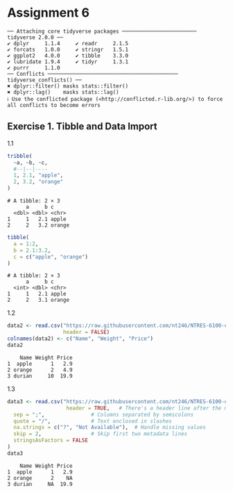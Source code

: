 # Assignment 6


    ── Attaching core tidyverse packages ──────────────────────── tidyverse 2.0.0 ──
    ✔ dplyr     1.1.4     ✔ readr     2.1.5
    ✔ forcats   1.0.0     ✔ stringr   1.5.1
    ✔ ggplot2   4.0.0     ✔ tibble    3.3.0
    ✔ lubridate 1.9.4     ✔ tidyr     1.3.1
    ✔ purrr     1.1.0     
    ── Conflicts ────────────────────────────────────────── tidyverse_conflicts() ──
    ✖ dplyr::filter() masks stats::filter()
    ✖ dplyr::lag()    masks stats::lag()
    ℹ Use the conflicted package (<http://conflicted.r-lib.org/>) to force all conflicts to become errors

## Exercise 1. Tibble and Data Import

1.1

``` r
tribble(
  ~a, ~b, ~c,
  #--|--|----
  1, 2.1, "apple",
  2, 3.2, "orange"
)
```

    # A tibble: 2 × 3
          a     b c     
      <dbl> <dbl> <chr> 
    1     1   2.1 apple 
    2     2   3.2 orange

``` r
tibble(
  a = 1:2,
  b = 2.1:3.2,
  c = c("apple", "orange")
)
```

    # A tibble: 2 × 3
          a     b c     
      <int> <dbl> <chr> 
    1     1   2.1 apple 
    2     2   3.1 orange

1.2

``` r
data2 <- read.csv("https://raw.githubusercontent.com/nt246/NTRES-6100-data-science/master/datasets/dataset2.txt",
                  header = FALSE)
colnames(data2) <- c("Name", "Weight", "Price")
data2
```

        Name Weight Price
    1  apple      1   2.9
    2 orange      2   4.9
    3 durian     10  19.9

1.3

``` r
data3 <- read.csv("https://raw.githubusercontent.com/nt246/NTRES-6100-data-science/master/datasets/dataset3.txt",
                   header = TRUE,   # There's a header line after the metadata
  sep = ";",               # Columns separated by semicolons
  quote = "/",             # Text enclosed in slashes
  na.strings = c("?", "Not Available"),  # Handle missing values
  skip = 2,                # Skip first two metadata lines
  stringsAsFactors = FALSE
)
data3
```

        Name Weight Price
    1  apple      1   2.9
    2 orange      2    NA
    3 durian     NA  19.9
